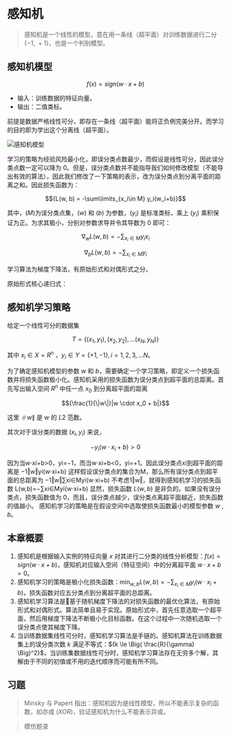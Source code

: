 # 感知机

> 感知机是一个线性的模型，意在用一条线（超平面）对训练数据进行二分 $\{-1, \ +1\}$，也是一个判别模型。

## 感知机模型

$${f(x) = sign(w·x + b)}$$

- 输入：训练数据的特征向量。
- 输出：二值类标。

前提是数据严格线性可分，即存在一条线（超平面）能将正负例完美分开。而学习的目的即为学出这个分离线（超平面）。

![感知机模型](http://ofqm89vhw.bkt.clouddn.com/97d8bba317a0d503afd22cb22161755a.png)

学习的策略为经验风险最小化，即误分类点数最少，而假设是线性可分，因此误分类点数一定可以降为 ${0}$。但是，误分类点数并不能指导我们如何修改模型（不能导出有效的算法），因此我们修改了一下策略的表示，改为误分类点到分离平面的距离之和。因此损失函数为：

$${L(w, b) = -\sum\limits_{x_i\in M} y_i(w_i+b)}$$

其中，${(M)}$为误分类点集，${(w)}$ 和 ${(b)}$ 为参数，${(y_i)}$ 是标准类标，乘上 ${(y_i)}$ 乘积保证为正。为求其极小，分别对参数求导并令其导数为 ${0}$ 即可：

$${\nabla_w L(w, b) = -\sum_{x_i\in M}y_i x_i}$$

$${\nabla_b L(w, b) = -\sum_{x_i\in M}y_i}$$

学习算法为梯度下降法，有原始形式和对偶形式之分。

原始形式核心递归式：

## 感知机学习策略

给定一个线性可分的数据集

$${T = \{ (x_1,y_1),(x_2,y_2),...(x_N,y_N)\}}$$

其中 ${x_i \in X=R^n}$ ，${y_i \in Y = \{ +1, -1\}, i = 1,2,3,...N}$。

为了确定感知机模型的参数 ${w}$ 和 ${b}$，需要确定一个学习策略，即定义一个损失函数并将损失函数极小化。感知机采用的损失函数为误分类点到超平面的总距离。首先写出输入空间 ${R^n}$ 中任一点 ${x_0}$ 到分离超平面的距离

$${\frac{1}{\|w\|}|w \cdot x_0 + b|}$$

这里 ${\|w\|}$ 是 ${w}$ 的 ${L2}$ 范数。

其次对于误分类的数据 ${(x_i, y_i)}$ 来说，

$${−y_i(w \cdot x_i + b)>0}$$

因为当w⋅xi+b>0，yi=−1，而当w⋅xi+b<0，yi=+1。因此误分类点xi到超平面的距离是
−1‖w‖yi(w⋅xi+b)
这样假设误分类点的集合为M，那么所有误分类点到超平面的总距离为
−1‖w‖∑xi∈Myi(w⋅xi+b)
不考虑1‖w‖，就得到感知机学习的损失函数
L(w,b)=−∑xi∈Myi(w⋅xi+b)
显然，损失函数 ${L(w,b)}$ 是非负的。如果没有误分类点，损失函数值为 ${0}$，而且，误分类点越少，误分类点离超平面越近，损失函数的值越小。
感知机学习的策略是在假设空间中选取使损失函数最小的模型参数 ${w}$ , ${b}$。

## 本章概要

1. 感知机是根据输入实例的特征向量 ${x}$ 对其进行二分类的线性分析模型：${f(x) = sign(w·x + b)}$，感知机对应输入空间（特征空间）中的分离超平面 ${w·x + b = 0}$。
2. 感知机学习的策略是极小化损失函数：${\min_{w, b} L(w,b) = - \sum_{x_i \in M} y_i (w·x_i + b)}$，损失函数对应五分类点到分离超平面的总距离。
3. 感知机学习算法是基于随机梯度下降法的对损失函数的最优化算法，有原始形式和对偶形式。算法简单且易于实现。原始形式中，首先任意选取一个超平面，然后用梯度下降法不断极小化目标函数。在这个过程中一次随机选取一个误分类点使其梯度下降。
4. 当训练数据集线性可分时，感知机学习算法是手链的。感知机算法在训练数据集上的误分类次数 ${k}$ 满足不等式：${k \le \Big( \frac{R}{\gamma} \Big)^2}$，当训练集数据线性可分时，感知机学习算法存在无穷多个解，其解由于不同的初值或不用的迭代顺序而可能有所不同。

## 习题

> Minsky 与 Papert 指出：感知机因为是线性模型，所以不能表示复杂的函数，如亦或 ${(XOR)}$，验证感知机为什么不能表示异或。

> 模仿题录